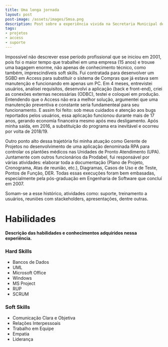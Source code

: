 ```yaml
---
title: Uma longa jornada
layout: post
post-image: /assets/images/Smsa.png
description: Post sobre a experiência vivida na Secretaria Municipal de Saúde de Belo Horizonte.
tags:
- projetos
- access
- suporte
---
```


Impossível não descrever esse período profissional que se iniciou em 2001, pois foi o maior tempo que trabalhei em uma empresa (15 anos) e trouxe uma bagagem enorme, não apenas de conhecimento técnico, como também, imprescindíveis soft skills. Fui contratada para desenvolver um SGBD em Access para substituir o sistema de Compras que já estava sem manutenção e funcionando em apenas um PC. Em 4 meses, entrevistei usuários, analisei requisitos, desenvolvi a aplicação (back e front-end), criei as conexões externas necessárias (ODBC), testei e coloquei em produção. Entendendo que o Access não era a melhor solução, argumentei que uma manutenção preventiva e constante seria fundamenteal para seu funcionamento. E assim foi feito: sob meus cuidados e atenção aos bugs reportados pelos usuários, essa aplicação funcionou durante mais de 17 anos, gerando economia financeira mesmo após meu desligamento. Após minha saída, em 2016, a substituíção do programa era inevitável e ocorreu por volta de 2018/19. 

Outro ponto alto dessa trajetória foi minha atuação como Gerente de Projetos no desenvolvimento de uma aplicação denominada RPA para controlar os plantões médicos nas Unidades de Pronto Atendimento (UPA). Juntamente com outros funcionários da Prodabel, fui responsável por várias atividades: elaborar toda a documentação (Plano de Projeto, Cronograma, Atas de reunião, etc.), Diagramas, Casos de Uso e de Teste, Pontos de Função, DER. Todas essas execuções foram bem embasadas, especialmente pela pós-graduação em Engenharia de Software que concluí em 2007.

Somam-se a esse histórico, atividades como: suporte, treinamento a usuários, reuniões com stackeholders, apresentações, dentre outras.


# Habilidades
**Descrição das habilidades e conhecimentos adquiridos nessa experiência.**
### Hard Skills
* Bancos de Dados
* UML
* Microsoft Office
* Windows
* MS Project
* RUP
* SCRUM

### Soft Skills

* Comunicação Clara e Objetiva
* Relações Interpessoais
* Trabalho em Equipe
* Empatia
* Liderança
